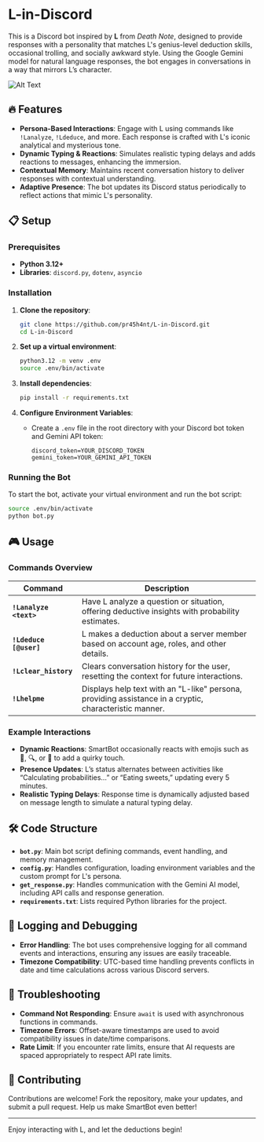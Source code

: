 
# L-in-Discord

This is a Discord bot inspired by **L** from *Death Note*, designed to provide responses with a personality that matches L's genius-level deduction skills, occasional trolling, and socially awkward style. Using the Google Gemini model for natural language responses, the bot engages in conversations in a way that mirrors L’s character.


![Alt Text](https://upload.wikimedia.org/wikipedia/commons/thumb/7/7f/L_Old_London.svg/330px-L_Old_London.svg.png)

## 🔥 Features

- **Persona-Based Interactions**: Engage with L using commands like `!Lanalyze`, `!Ldeduce`, and more. Each response is crafted with L's iconic analytical and mysterious tone.
- **Dynamic Typing & Reactions**: Simulates realistic typing delays and adds reactions to messages, enhancing the immersion.
- **Contextual Memory**: Maintains recent conversation history to deliver responses with contextual understanding.
- **Adaptive Presence**: The bot updates its Discord status periodically to reflect actions that mimic L's personality.

## 📋 Setup

### Prerequisites

- **Python 3.12+**
- **Libraries**: `discord.py`, `dotenv`, `asyncio`

### Installation

1. **Clone the repository**:
   ```bash
   git clone https://github.com/pr45h4nt/L-in-Discord.git
   cd L-in-Discord
   ```

2. **Set up a virtual environment**:
   ```bash
   python3.12 -m venv .env
   source .env/bin/activate
   ```

3. **Install dependencies**:
   ```bash
   pip install -r requirements.txt
   ```

4. **Configure Environment Variables**:
   - Create a `.env` file in the root directory with your Discord bot token and Gemini API token:
     ```plaintext
     discord_token=YOUR_DISCORD_TOKEN
     gemini_token=YOUR_GEMINI_API_TOKEN
     ```

### Running the Bot

To start the bot, activate your virtual environment and run the bot script:

```bash
source .env/bin/activate
python bot.py
```

## 🎮 Usage

### Commands Overview

| Command                | Description                                                                                             |
|------------------------|---------------------------------------------------------------------------------------------------------|
| **`!Lanalyze <text>`** | Have L analyze a question or situation, offering deductive insights with probability estimates.         |
| **`!Ldeduce [@user]`** | L makes a deduction about a server member based on account age, roles, and other details.               |
| **`!Lclear_history`**  | Clears conversation history for the user, resetting the context for future interactions.                |
| **`!Lhelpme`**         | Displays help text with an "L-like" persona, providing assistance in a cryptic, characteristic manner.  |

### Example Interactions

- **Dynamic Reactions**: SmartBot occasionally reacts with emojis such as 🍰, 🔍, or 🤔 to add a quirky touch.
- **Presence Updates**: L’s status alternates between activities like “Calculating probabilities…” or “Eating sweets,” updating every 5 minutes.
- **Realistic Typing Delays**: Response time is dynamically adjusted based on message length to simulate a natural typing delay.

## 🛠️ Code Structure

- **`bot.py`**: Main bot script defining commands, event handling, and memory management.
- **`config.py`**: Handles configuration, loading environment variables and the custom prompt for L's persona.
- **`get_response.py`**: Handles communication with the Gemini AI model, including API calls and response generation.
- **`requirements.txt`**: Lists required Python libraries for the project.

## 🚨 Logging and Debugging

- **Error Handling**: The bot uses comprehensive logging for all command events and interactions, ensuring any issues are easily traceable.
- **Timezone Compatibility**: UTC-based time handling prevents conflicts in date and time calculations across various Discord servers.

## 🔧 Troubleshooting

- **Command Not Responding**: Ensure `await` is used with asynchronous functions in commands.
- **Timezone Errors**: Offset-aware timestamps are used to avoid compatibility issues in date/time comparisons.
- **Rate Limit**: If you encounter rate limits, ensure that AI requests are spaced appropriately to respect API rate limits.

## 🤝 Contributing

Contributions are welcome! Fork the repository, make your updates, and submit a pull request. Help us make SmartBot even better!


---

Enjoy interacting with L, and let the deductions begin!
